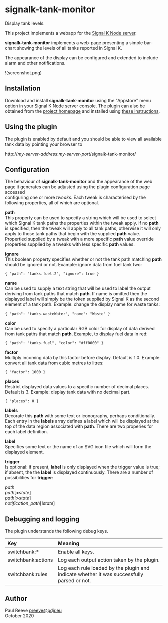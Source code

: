 # signalk-tank-monitor

Display tank levels.

This project implements a webapp for the
[Signal K Node server](https://github.com/SignalK/signalk-server-node).

__signalk-tank-monitor__ implements a web-page presenting a simple
bar-chart showing the levels of all tanks reported in Signal K.

The appearance of the display can be configured and extended to include
alarm and other notifications.

!(screenshot.png)

## Installation

Download and install __signalk-tank-monitor__ using the "Appstore" menu
option in your Signal K Node server console.
The plugin can also be obtained from the 
[project homepage](https://github.com/preeve9534/signalk-tank-monitor)
and installed using
[these instructions](https://github.com/SignalK/signalk-server-node/blob/master/SERVERPLUGINS.md).

## Using the plugin

The plugin is enabled by default and you should be able to view all
available tank data by pointing your browser to

http://*my-server-address*:*my-server-port*/signalk-tank-monitor/

## Configuration

The behaviour of __signalk-tank-monitor__ and the appearance of the
web page it generates can be adjusted using the plugin configuration
page accessed  
configuring one or more *tweaks*.
Each tweak is characterised by the following properties, all of which
are optional.

__path__\
This property can be used to specify a string which will be used to
select which Signal K tank paths the properties within the tweak apply.
If no __path__ is specified, then the tweak will apply to all tank
paths, otherwise it will only apply to those tank paths that begin
with the supplied __path__ value.
Propertied supplied by a tweak with a more specific __path__ value
override properties supplied by a tweaks with less specific __path__
values.

__ignore__\
This boolean property specifies whether or not the tank path matching
__path__ should be ignored or not.
Example: ignore data from fuel tank two:
```
{ "path": "tanks.fuel.2", "ignore": true }
```

__name__\
Can be used to supply a text string that will be used to label the
output deriving from tank paths that match __path__.
If name is omitted then the displayed label will simply be the token
supplied by Signal K as the second element of a tank path.
Example: change the display name for waste tanks:
```
{ "path": "tanks.wasteWater", "name": "Waste" }
```
 
__color__\
Can be used to specify a particular RGB color for display of data
derived from tank paths that match __path__.
Example, to display fuel data in red:
```
{ "path": "tanks.fuel", "color": "#ff0000" }
```

__factor__\
Multiply incoming data by this factor before display.
Default is 1.0.
Example: convert all tank data from cubic metres to litres:
```
{ "factor": 1000 }
```

__places__\
Restrict displayed data values to a specific number of decimal places.
Default is 3.
Example: display tank data with no decimal part.
```
{ "places": 0 }
```

__labels__\
Decorate this __path__ with some text or iconography, perhaps
conditionally.
Each entry in the __labels__ array defines a label which will be
displayed at the top of the data region associated with __path__.
There are two properies for each label definition.

__label__\
Specifies some text or the name of an SVG icon file which will form the
displayed element.

__trigger__\
Is optional: if present, __label__ is only displayed when the trigger
value is true; if absent, the the __label__ is displayed continuously.
There are a number of possibilities for __trigger__:

*path*\
*path*[__<__*state*]\
*path*[__>__*state*]\
*notification_path*[__!__*state*]



## Debugging and logging

The plugin understands the following debug keys.

| Key | Meaning                                                                                                   |
|:-------------------|:-------------------------------------------------------------------------------------------|
| switchbank:\*      | Enable all keys.                                                                           | 
| switchbank:actions | Log each output action taken by the plugin.                                                |
| switchbank:rules   | Log each rule loaded by the plugin and indicate whether it was successfully parsed or not. |

## Author

Paul Reeve <preeve@pdjr.eu>\
October 2020
